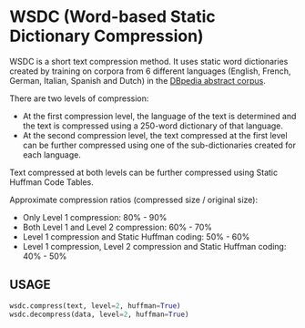 # WSDC (Word-based Static Dictionary Compression)

WSDC is a short text compression method. It uses static word dictionaries created by training on corpora from 6 different languages (English, French, German, Italian, Spanish and Dutch) in the [DBpedia abstract corpus](https://downloads.dbpedia.org/2015-04/ext/nlp/abstracts/).

There are two levels of compression:
- At the first compression level, the language of the text is determined and the text is compressed using a 250-word dictionary of that language.
- At the second compression level, the text compressed at the first level can be further compressed using one of the sub-dictionaries created for each language.

Text compressed at both levels can be further compressed using Static Huffman Code Tables.

Approximate compression ratios (compressed size / original size):
- Only Level 1 compression: 80% - 90%
- Both Level 1 and Level 2 compression: 60% - 70%
- Level 1 compression and Static Huffman coding: 50% - 60%
- Level 1 compression, Level 2 compression and Static Huffman coding: 40% - 50% 

## USAGE
```python
wsdc.compress(text, level=2, huffman=True)
wsdc.decompress(data, level=2, huffman=True)
```
